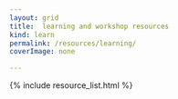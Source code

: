 ```yaml
---
layout: grid
title:  learning and workshop resources
kind: learn
permalink: /resources/learning/
coverImage: none

---
```

{% include resource_list.html %}